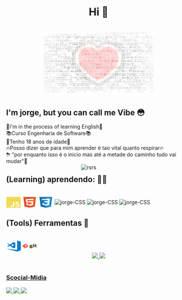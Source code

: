 <body>
  <h1 align="center">Hi 👋</h1>
  <h1 align="center">
    <img alt="GoStack" src="img/cp.jpg" width="300px" />
  </h1>
  <h2>I'm jorge, but you can call me Vibe 😳</h2>
  <div class="Introduçao">
    📝I'm in the process of learning English📝
    </br>
    📚Curso Engenharia de Software📚
    </br>
    💫Tenho 18 anos de idade💫
    </br>
    🔥Posso dizer que para mim aprender é tao vital quanto respirar🔥
    </br>
    ⛈ "por enquanto isso é o inicio mas até a metade do caminho tudo vai mudar"🌈
  </div>
  <img align="right" width="300"
    src="https://media2.giphy.com/media/u1WhXLjwgcXpHJBMRM/giphy.gif?cid=ecf05e47picsxxs5u5e5n3laa2gxkv5zx2vwh0l60imhok91&rid=giphy.gif&ct=g"
    alt="rsrs">
  <h2>(Learning) aprendendo: 👨‍💻</h2>
  <div style="display: inline_block"><br>
    <img align="center" alt="jorge-Js" height="30" width="40"
      src="https://raw.githubusercontent.com/devicons/devicon/master/icons/javascript/javascript-plain.svg">
    <img align="center" alt="jorge-HTML" height="30" width="40"
      src="https://raw.githubusercontent.com/devicons/devicon/master/icons/html5/html5-original.svg">
    <img align="center" alt="jorge-CSS" height="30" width="40"
      src="https://raw.githubusercontent.com/devicons/devicon/master/icons/css3/css3-original.svg">
      <img align="center" alt="jorge-CSS" height="30" width="40"
      src="https://icongr.am/devicon/c-original.svg?size=128&color=currentColor">
      <img align="center" alt="jorge-CSS" height="30" width="40"
      src="https://icongr.am/devicon/react-original.svg?size=128&color=currentColor">
      <img align="center" alt="jorge-CSS" height="30" width="40"

  </div>
  <h2>(Tools) Ferramentas 🧠 </h2>
  <div style="display: inline_block"><br>
    <img height="30" width="40" src="img/visual-studio-code.png" alt="visual-studio-code">
    <img height="30" width="40" src="img/git.png" alt="git">
  </div>
  <div align="center">
    <a href="https://github.com/VibeAstral">
      <img height="180em"
        src="https://github-readme-stats.vercel.app/api?username=Vibe-Astral&show_icons=true&theme=dracula&include_all_commits=true&count_private=true" />
      <img height="180em"
        src="https://github-readme-stats.vercel.app/api/top-langs/?username=Vibe-Astral&layout=compact&langs_count=7&theme=dracula" />
  </div>
  </br>
  <h3>Scocial-Midia</h3>
  <div>
    <a href="https://discord.gg/7sMByrsK" target="_blank">
      <img src="https://img.shields.io/badge/Discord-7289DA?style=for-the-badge&logo=discord&logoColor=white"
        target="_blank">
    </a>
    <a href="mailto: jorgeantonio.acll@gmail.com">
      <img src="https://img.shields.io/badge/-Gmail-%23333?style=for-the-badge&logo=gmail&logoColor=white"
        target="_blank">
    </a>
    <a href="https://www.linkedin.com/in/jorge-antonio-a84869229/" target="_blank">
      <img src="https://img.shields.io/badge/-LinkedIn-%230077B5?style=for-the-badge&logo=linkedin&logoColor=white"
        target="_blank">
    </a>
  </div>
</body>